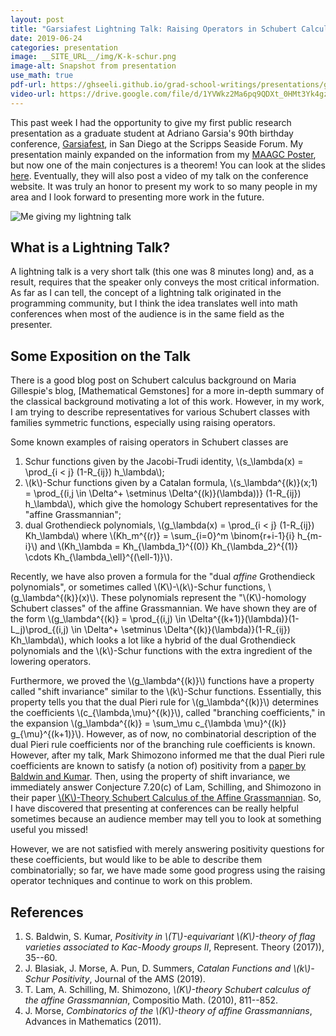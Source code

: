 ```yaml
---
layout: post
title: "Garsiafest Lightning Talk: Raising Operators in Schubert Calculus"
date: 2019-06-24
categories: presentation 
image: __SITE_URL__/img/K-k-schur.png
image-alt: Snapshot from presentation
use_math: true
pdf-url: https://ghseeli.github.io/grad-school-writings/presentations/garsiafest-lightning-talk.pdf
video-url: https://drive.google.com/file/d/1YVWkz2Ma6pq9QDXt_0HMt3Yk4gzHruEw/view?usp=sharing
---
```


This past week I had the opportunity to give my first public research presentation as a graduate student at Adriano Garsia's 90th birthday conference, [Garsiafest](https://sites.google.com/view/garsiafest/), in San Diego at the Scripps Seaside Forum. My presentation mainly expanded on the information from my [MAAGC Poster](https://ghseeli.github.io/presentation/news/2019/05/10/maagc-poster.html), but now one of the main conjectures is a theorem! You can look at the slides [here](https://ghseeli.github.io/grad-school-writings/presentations/garsiafest-lightning-talk.pdf). Eventually, they will also post a video of my talk on the conference website. It was truly an honor to present my work to so many people in my area and I look forward to presenting more work in the future.

![Me giving my lightning talk](https://ghseeli.github.io/img/me-presenting-at-garsiafest.jpg)

What is a Lightning Talk?
---

A lightning talk is a very short talk (this one was 8 minutes long) and, as a result, requires that the speaker only conveys the most critical information. As far as I can tell, the concept of a lightning talk originated in the programming community, but I think the idea translates well into math conferences when most of the audience is in the same field as the presenter.

Some Exposition on the Talk
---

There is a good blog post on Schubert calculus background on Maria Gillespie's blog, [Mathematical Gemstones] for a more in-depth summary of the classical background motivating a lot of this work. However, in my work, I am trying to describe representatives for various Schubert classes with families symmetric functions, especially using raising operators.

Some known examples of raising operators in Schubert classes are

1. Schur functions given by the Jacobi-Trudi identity, \\(s_\lambda(x) = \prod_{i < j} (1-R_{ij}) h_\lambda\\);
1. \\(k\\)-Schur functions given by a Catalan formula, \\(s_\lambda^{(k)}(x;1) = \prod_{(i,j \in \Delta^+ \setminus \Delta^{(k)}(\lambda))} (1-R_{ij}) h_\lambda\\), which give the homology Schubert representatives for the "affine Grassmannian";
1. dual Grothendieck polynomials, \\(g_\lambda(x) = \prod_{i < j} (1-R_{ij}) Kh_\lambda\\) where \\(Kh_m^{(r)} = \sum_{i=0}^m \binom{r+i-1}{i} h_{m-i}\\) and \\(Kh_\lambda = Kh_{\lambda_1}^{(0)} Kh_{\lambda_2}^{(1)} \cdots Kh_{\lambda_\ell}^{(\ell-1)}\\).

Recently, we have also proven a formula for the "dual *affine* Grothendieck polynomials", or sometimes called \\(K\\)-\\(k\\)-Schur functions, \\(g_\lambda^{(k)}(x)\\). These polynomials represent the "\\(K\\)-homology Schubert classes" of the affine Grassmannian. We have shown they are of the form \\(g_\lambda^{(k)} = \prod_{(i,j) \in \Delta^{(k+1)}(\lambda)}(1-L_j)\prod_{(i,j) \in \Delta^+ \setminus \Delta^{(k)}(\lambda)}(1-R_{ij}) Kh_\lambda\\), which looks a lot like a hybrid of the dual Grothendieck polynomials and the \\(k\\)-Schur functions with the extra ingredient of the lowering operators.

Furthermore, we proved the \\(g_\lambda^{(k)}\\) functions have a property called "shift invariance" similar to the \\(k\\)-Schur functions. Essentially, this property tells you that the dual Pieri rule for \\(g_\lambda^{(k)}\\) determines the coefficients \\(c_{\lambda,\mu}^{(k)}\\), called "branching coefficients," in the expansion \\(g_\lambda^{(k)} = \sum_\mu c_{\lambda \mu}^{(k)} g_{\mu}^{(k+1)}\\). However, as of now, no combinatorial description of the dual Pieri rule coefficients nor of the branching rule coefficients is known. However, after my talk, Mark Shimozono informed me that the dual Pieri rule coefficients are known to satisfy (a notion of) positivity from a [paper by Baldwin and Kumar](https://arxiv.org/abs/1607.03524). Then, using the property of shift invariance, we immediately answer Conjecture 7.20(c) of Lam, Schilling, and Shimozono in their paper [\\(K\\)-Theory Schubert Calculus of the Affine Grassmannian](https://arxiv.org/abs/0901.1506). So, I have discovered that presenting at conferences can be really helpful sometimes because an audience member may tell you to look at something useful you missed!

However, we are not satisfied with merely answering positivity questions for these coefficients, but would like to be able to describe them combinatorially; so far, we have made some good progress using the raising operator techniques and continue to work on this problem.

References
---

1. S. Baldwin, S. Kumar, *Positivity in \\(T\\)-equivariant \\(K\\)-theory of flag varieties associated to Kac-Moody groups II*, Represent. Theory (2017)), 35--60.
1. J. Blasiak, J. Morse, A. Pun, D. Summers, *Catalan Functions and \\(k\\)-Schur Positivity*, Journal of the AMS (2019).
1. T. Lam, A. Schilling, M. Shimozono, *\\(K\\)-theory Schubert calculus of the affine Grassmannian*, Compositio Math. (2010), 811--852.
1. J. Morse, *Combinatorics of the \\(K\\)-theory of affine Grassmannians*, Advances in Mathematics (2011).

